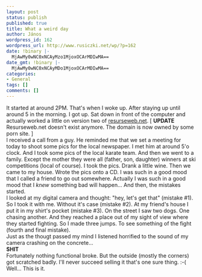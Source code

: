 ```yaml
---
layout: post
status: publish
published: true
title: What a weird day
author: János
wordpress_id: 162
wordpress_url: http://www.rusiczki.net/wp/?p=162
date: !binary |-
  MjAwMy0wNC0xNCAyMzo1MjoxOCArMDIwMA==
date_gmt: !binary |-
  MjAwMy0wNC0xNCAyMDo1MjoxOCArMDIwMA==
categories:
- General
tags: []
comments: []
---
```

<p>It started at around 2PM. That's when I woke up. After staying up until around 5 in the morning. I got up. Sat down in front of the computer and actually worked a little on version two of <a href="http://www.resurseweb.net/" title="Great Romanian tutorial site! ;-)">resurseweb.net</a>. [ <b>UPDATE</b> Resurseweb.net doesn't exist anymore. The domain is now owned by some porn site. ]<br />
I received a call from a guy. He reminded me that we set a meeting for today to shoot some pics for the local newspaper. I met him at around 5'o clock. And I took some pics of the local karate team. And then we went to a family. Except the mother they were all (father, son, daughter) winners at ski competitions (local of course). I took the pics. Drank a little wine. Then we came to my house. Wrote the pics onto a CD. I was such in a good mood that I called a friend to go out somewhere. Actually I was such in a good mood that I <i>knew</i> something bad will happen... And then, the mistakes started.<br />
I looked at my digital camera and thought: "hey, let's get that" (mistake #1). So I took it with me. Without it's case (mistake #2). At my friend's house I put it in my shirt's pocket (mistake #3). On the street I saw two dogs. One chasing another. And they reached a place out of my sight of view where they started fighting. So I made three jumps. To see something of the fight (fourth and final mistake).<br />
Just as the thougt passed my mind I listened horrified to the sound of my camera crashing on the concrete...<br />
<b>SHIT</b><br />
Fortunately nothing functional broke. But the outside (mostly the corners) got scratched badly. I'll never succeed selling it that's one sure thing. :-(<br />
Well... This is it.</p>
